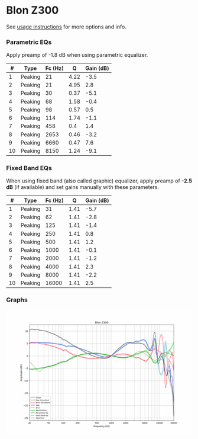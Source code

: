 # Blon Z300
See [usage instructions](https://github.com/jaakkopasanen/AutoEq#usage) for more options and info.

### Parametric EQs
Apply preamp of -1.8 dB when using parametric equalizer.

|   # | Type    |   Fc (Hz) |    Q |   Gain (dB) |
|-----|---------|-----------|------|-------------|
|   1 | Peaking |        21 | 4.22 |        -3.5 |
|   2 | Peaking |        21 | 4.95 |         2.8 |
|   3 | Peaking |        30 | 0.37 |        -5.1 |
|   4 | Peaking |        68 | 1.58 |        -0.4 |
|   5 | Peaking |        98 | 0.57 |         0.5 |
|   6 | Peaking |       114 | 1.74 |        -1.1 |
|   7 | Peaking |       458 | 0.4  |         1.4 |
|   8 | Peaking |      2653 | 0.46 |        -3.2 |
|   9 | Peaking |      6660 | 0.47 |         7.6 |
|  10 | Peaking |      8150 | 1.24 |        -9.1 |

### Fixed Band EQs
When using fixed band (also called graphic) equalizer, apply preamp of **-2.5 dB** (if available) and set gains manually with these parameters.

|   # | Type    |   Fc (Hz) |    Q |   Gain (dB) |
|-----|---------|-----------|------|-------------|
|   1 | Peaking |        31 | 1.41 |        -5.7 |
|   2 | Peaking |        62 | 1.41 |        -2.8 |
|   3 | Peaking |       125 | 1.41 |        -1.4 |
|   4 | Peaking |       250 | 1.41 |         0.8 |
|   5 | Peaking |       500 | 1.41 |         1.2 |
|   6 | Peaking |      1000 | 1.41 |        -0.1 |
|   7 | Peaking |      2000 | 1.41 |        -1.2 |
|   8 | Peaking |      4000 | 1.41 |         2.3 |
|   9 | Peaking |      8000 | 1.41 |        -2.2 |
|  10 | Peaking |     16000 | 1.41 |         2.5 |

### Graphs
![](./Blon%20Z300.png)
